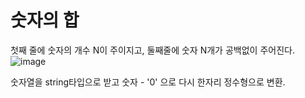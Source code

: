 # 숫자의 합

첫째 줄에 숫자의 개수 N이 주이지고, 둘째줄에 숫자 N개가 공백없이 주어진다.
![image](https://github.com/user-attachments/assets/0713c4d0-9e20-4556-adc6-da880172ce6d)

숫자열을 string타입으로 받고 숫자 - '0' 으로 다시 한자리 정수형으로 변환.
